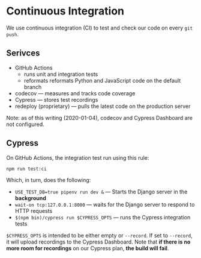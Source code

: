 Continuous Integration
======================

We use continuous integration (CI) to test and check our code on every
`git push`.


Serivces
--------

 - GitHub Actions
   * runs unit and integration tests
   * reformats reformats Python and JavaScript code on the default branch
 - codecov — measures and tracks code coverage
 - Cypress — stores test recordings
 - redeploy (proprietary) — pulls the latest code on the production server

Note: as of this writing (2020-01-04), codecov and Cypress Dashboard are
not configured.


Cypress
-------

On GitHub Actions, the integration test run using this rule:

    npm run test:ci

Which, in turn, does the following:

 - `USE_TEST_DB=true pipenv run dev &` — Starts the Django server in the **background**
 - `wait-on tcp:127.0.0.1:8000` — waits for the Django server to respond to HTTP requests
 - `$(npm bin)/cypress run $CYPRESS_OPTS` — runs the Cypress integration
   tests

`$CYPRESS_OPTS` is intended to be either empty or `--record`. If set to
`--record`, it will upload recordings to the Cypress Dashboard. Note
that **if there is no more room for recordings** on our Cypress plan, **the
build will fail**.
